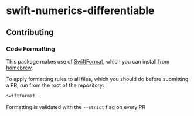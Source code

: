 # swift-numerics-differentiable

## Contributing
### Code Formatting
This package makes use of [SwiftFormat](https://github.com/nicklockwood/SwiftFormat?tab=readme-ov-file#command-line-tool), which you can install
from [homebrew](https://brew.sh/). 

To apply formatting rules to all files, which you should do before submitting a PR, run from the root of the repository:

```sh
swiftformat .
```
Formatting is validated with the `--strict` flag on every PR

